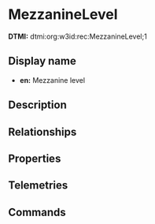# MezzanineLevel
**DTMI:** dtmi:org:w3id:rec:MezzanineLevel;1
## Display name
- **en:** Mezzanine level
## Description
## Relationships
## Properties
## Telemetries
## Commands
